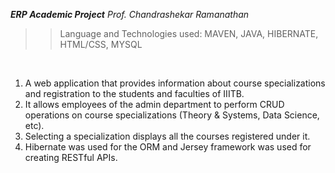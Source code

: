  ***ERP Academic Project***               *Prof. Chandrashekar Ramanathan*<br>
>> Language and Technologies used: MAVEN, JAVA, HIBERNATE, HTML/CSS, MYSQL<br>
<br>

1. A web application that provides information about course specializations and registration to the students and
faculties of IIITB.<br>
2. It allows employees of the admin department to perform CRUD operations on course specializations (Theory &
Systems, Data Science, etc).<br>
3. Selecting a specialization displays all the courses registered under it.<br>
4. Hibernate was used for the ORM and Jersey framework was used for creating RESTful APIs.<br>
